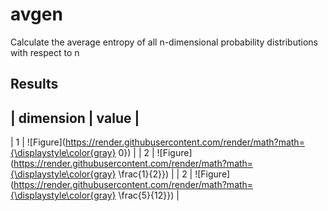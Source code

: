 # avgen

Calculate the average entropy of all n-dimensional probability distributions with respect to n

## Results

| dimension | value |
---------------------
|         1 |   ![Figure](https://render.githubusercontent.com/render/math?math={\displaystyle\color{gray} 0}) |
|         2 |   ![Figure](https://render.githubusercontent.com/render/math?math={\displaystyle\color{gray} \frac{1}{2}}) |
|         2 |   ![Figure](https://render.githubusercontent.com/render/math?math={\displaystyle\color{gray} \frac{5}{12}}) |
